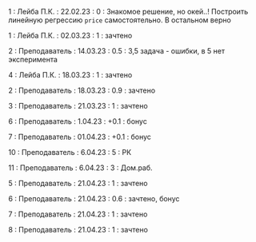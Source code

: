 1 : Лейба П.К. : 22.02.23 : 0 : Знакомое решение, но окей..! Построить линейную регрессию `price` самостоятельно. В остальном верно

1 : Лейба П.К. : 02.03.23 : 1 : зачтено

2 : Преподаватель : 14.03.23 : 0.5 : 3,5 задача - ошибки, в 5 нет эксперимента

4 : Лейба П.К. : 18.03.23 : 1 : зачтено

2 : Преподаватель : 18.03.23 : 0.9 : зачтено

3 : Преподаватель : 21.03.23 : 1 : зачтено

6 : Преподаватель : 1.04.23 : +0.1 : бонус

7 : Преподаватель : 01.04.23 : +0.1 : бонус

10 : Преподаватель : 6.04.23 : 5 : РК

11 : Преподаватель : 6.04.23 : 3 : Дом.раб.

5 : Преподаватель : 21.04.23 : 1 : зачтено

6 : Преподаватель : 21.04.23 : 0.6 : зачтено, бонус

7 : Преподаватель : 21.04.23 : 1 : зачтено

8 : Преподаватель : 21.04.23 : 1 : зачтено
